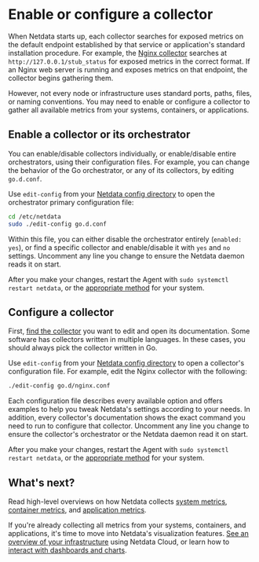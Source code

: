 <!--
title: "Enable or configure a collector"
description: "Every collector is highly configurable, allowing them to collect metrics from any node and any infrastructure."
custom_edit_url: "https://github.com/netdata/netdata/edit/master/docs/collect/enable-configure.md"
sidebar_label: "Enable or configure a collector"
learn_status: "Published"
learn_topic_type: "Tasks"
learn_rel_path: "Setup"
-->

# Enable or configure a collector

When Netdata starts up, each collector searches for exposed metrics on the default endpoint established by that service
or application's standard installation procedure. For example, the [Nginx
collector](https://github.com/netdata/go.d.plugin/blob/master/modules/nginx/README.md) searches at
`http://127.0.0.1/stub_status` for exposed metrics in the correct format. If an Nginx web server is running and exposes
metrics on that endpoint, the collector begins gathering them.

However, not every node or infrastructure uses standard ports, paths, files, or naming conventions. You may need to
enable or configure a collector to gather all available metrics from your systems, containers, or applications.

## Enable a collector or its orchestrator

You can enable/disable collectors individually, or enable/disable entire orchestrators, using their configuration files.
For example, you can change the behavior of the Go orchestrator, or any of its collectors, by editing `go.d.conf`.

Use `edit-config` from your [Netdata config directory](https://github.com/netdata/netdata/blob/master/docs/configure/nodes.md#the-netdata-config-directory) to open
the orchestrator primary configuration file:

```bash
cd /etc/netdata
sudo ./edit-config go.d.conf
```

Within this file, you can either disable the orchestrator entirely (`enabled: yes`), or find a specific collector and
enable/disable it with `yes` and `no` settings. Uncomment any line you change to ensure the Netdata daemon reads it on
start.

After you make your changes, restart the Agent with `sudo systemctl restart netdata`, or the [appropriate
method](https://github.com/netdata/netdata/blob/master/docs/configure/start-stop-restart.md) for your system.

## Configure a collector

First, [find the collector](https://github.com/netdata/netdata/blob/master/collectors/COLLECTORS.md) you want to edit and open its documentation. Some software has
collectors written in multiple languages. In these cases, you should always pick the collector written in Go.

Use `edit-config` from your [Netdata config directory](https://github.com/netdata/netdata/blob/master/docs/configure/nodes.md#the-netdata-config-directory) to open a
collector's configuration file. For example, edit the Nginx collector with the following:

```bash
./edit-config go.d/nginx.conf
```

Each configuration file describes every available option and offers examples to help you tweak Netdata's settings
according to your needs. In addition, every collector's documentation shows the exact command you need to run to
configure that collector. Uncomment any line you change to ensure the collector's orchestrator or the Netdata daemon
read it on start.

After you make your changes, restart the Agent with `sudo systemctl restart netdata`, or the [appropriate
method](https://github.com/netdata/netdata/blob/master/docs/configure/start-stop-restart.md) for your system.

## What's next?

Read high-level overviews on how Netdata collects [system metrics](https://github.com/netdata/netdata/blob/master/docs/collect/system-metrics.md), [container
metrics](https://github.com/netdata/netdata/blob/master/docs/collect/container-metrics.md), and [application metrics](https://github.com/netdata/netdata/blob/master/docs/collect/application-metrics.md).

If you're already collecting all metrics from your systems, containers, and applications, it's time to move into
Netdata's visualization features. [See an overview of your infrastructure](https://github.com/netdata/netdata/blob/master/docs/visualize/overview-infrastructure.md)
using Netdata Cloud, or learn how to [interact with dashboards and
charts](https://github.com/netdata/netdata/blob/master/docs/visualize/interact-dashboards-charts.md).


